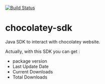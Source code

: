 [![Build Status](https://travis-ci.org/adriens/chocolatey-sdk.svg?branch=master)](https://travis-ci.org/adriens/chocolatey-sdk)

# chocolatey-sdk

Java SDK to interact with chocolatey website.

Actually, with this SDK you can get :

- package version
- Last Update Date
- Current Downloads
- Total Downloads
